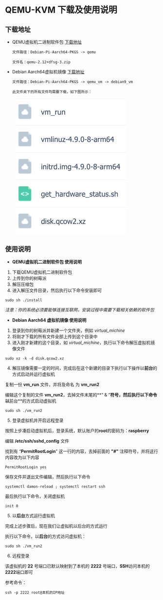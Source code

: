 # QEMU-KVM 下载及使用说明

## 下载地址

* QEMU虚拟机二进制软件包 [下载地址](https://pan.baidu.com/s/1cQRDNV712f7sbrFrP4wpQg)

      文件路径：Debian-Pi-Aarch64-PKGS -> qemu

      文件名：qemu-2.12+dfsg-3.zip

* Debian Aarch64虚拟机镜像 [下载地址](https://pan.baidu.com/s/1cQRDNV712f7sbrFrP4wpQg)

      文件路径：Debian-Pi-Aarch64-PKGS -> qemu_vm -> debian9_vm

      此文件夹下的所有文件均需要下载，如下图所示：

&nbsp;&nbsp;&nbsp;&nbsp;&nbsp;&nbsp;&nbsp;&nbsp;![vmfiles](./images/vmfiles.png)

## 使用说明

* **QEMU虚拟机二进制软件包 使用说明**

1. 下载QEMU虚拟机二进制软件包
2. 上传到你的树莓派
3. 解压压缩包
4. 进入解压文件目录，然后执行以下命令安装即可

```shell
sudo sh ./install
```

*注意：你的系统必须要能够连接互联网，安装过程中需要下载相关依赖的软件包*

* **Debian Aarch64 虚拟机镜像 使用说明**

1. 登录到你的树莓派并新建一个文件夹，例如 *virtual_michine*
2. 将刚才下载的所有文件全部上传到这个目录中
3. 进入刚才新建的这个目录，如 *virtual_michine*，执行以下命令解压虚拟机镜像文件

```shell
sudo xz -k -d disk.qcow2.xz
```

4. 解压镜像需要一定的时间，完成后在这个新建的目录下执行以下操作以**前台**的方式启动并运行虚拟机

复制一份 **vm_run** 文件，并将及命名 为 **vm_run2**

编辑这个复制的文件 **vm_run2**，去掉文件末尾的**“ & ”**符号，然后执行以下命令以**前台**的方式启动虚拟机

```shell
sudo sh ./vm_run2
```

5. 登录虚拟机并开启远程登录

按照上步凑启动虚拟机后，登录系统，默认账户的**root**的密码为：**raspberry**

编辑 **/etc/ssh/sshd_config** 文件

找到有 “**PermitRootLogin**” 这一行的内容，去掉前面的 **"#"** 注释符号，并将这行内容改为以下内容

```shell      
PermitRootLogin yes
```       

保存文件并退出文件编辑，然后执行以下命令

```shell 
systemctl damon-reload ; systemctl restart ssh
```

最后执行以下命令，关闭虚拟机

```shell 
init 0
```

5. 以**后台**方式运行虚拟机

完成上述步骤后，现在我们让虚拟机以后台的方式运行

执行以下命令，以**后台**的方式访问虚拟机：

```shell
sudo sh ./vm_run2
```

6. 远程登录

该虚拟机的 **22** 号端口已默认映射到了本机的 **2222** 号端口，**SSH**访问本机的**2222**端口即可

参考命令：

```shell
ssh -p 2222 root@本机的IP地址
```
